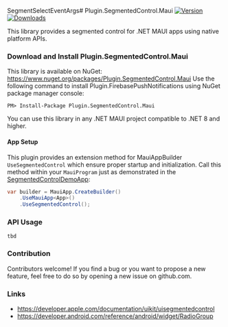 SegmentSelectEventArgs# Plugin.SegmentedControl.Maui
[![Version](https://img.shields.io/nuget/v/Plugin.SegmentedControl.Maui.svg)](https://www.nuget.org/packages/Plugin.SegmentedControl.Maui)  [![Downloads](https://img.shields.io/nuget/dt/Plugin.SegmentedControl.Maui.svg)](https://www.nuget.org/packages/Plugin.SegmentedControl.Maui)

This library provides a segmented control for .NET MAUI apps using native platform APIs.


### Download and Install Plugin.SegmentedControl.Maui
This library is available on NuGet: https://www.nuget.org/packages/Plugin.SegmentedControl.Maui
Use the following command to install Plugin.FirebasePushNotifications using NuGet package manager console:

    PM> Install-Package Plugin.SegmentedControl.Maui

You can use this library in any .NET MAUI project compatible to .NET 8 and higher.

#### App Setup
This plugin provides an extension method for MauiAppBuilder `UseSegmentedControl` which ensure proper startup and initialization.
Call this method within your `MauiProgram` just as demonstrated in the [SegmentedControlDemoApp](https://github.com/thomasgalliker/Plugin.SegmentedControl.Maui/tree/develop/Samples):
```csharp
var builder = MauiApp.CreateBuilder()
    .UseMauiApp<App>()
    .UseSegmentedControl();
```

### API Usage
`tbd`

### Contribution
Contributors welcome! If you find a bug or you want to propose a new feature, feel free to do so by opening a new issue on github.com.

### Links
- https://developer.apple.com/documentation/uikit/uisegmentedcontrol
- https://developer.android.com/reference/android/widget/RadioGroup